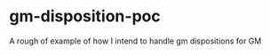gm-disposition-poc
==================

A rough of example of how I intend to handle gm dispositions for GM